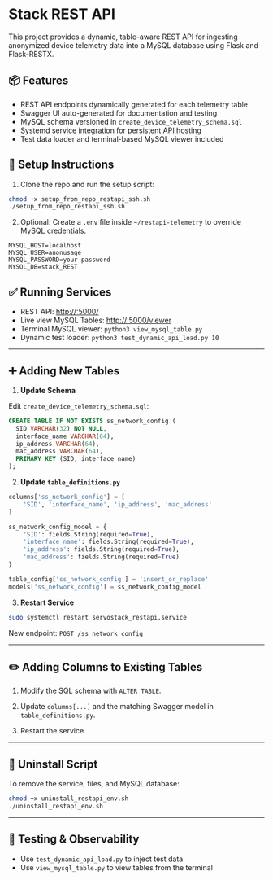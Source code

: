 # Stack REST API

This project provides a dynamic, table-aware REST API for ingesting anonymized device telemetry data into a MySQL database using Flask and Flask-RESTX.

## 📦 Features

- REST API endpoints dynamically generated for each telemetry table
- Swagger UI auto-generated for documentation and testing
- MySQL schema versioned in `create_device_telemetry_schema.sql`
- Systemd service integration for persistent API hosting
- Test data loader and terminal-based MySQL viewer included

## 🚀 Setup Instructions

1. Clone the repo and run the setup script:

```bash
chmod +x setup_from_repo_restapi_ssh.sh
./setup_from_repo_restapi_ssh.sh
```

2. Optional: Create a `.env` file inside `~/restapi-telemetry` to override MySQL credentials.

```env
MYSQL_HOST=localhost
MYSQL_USER=anonusage
MYSQL_PASSWORD=your-password
MYSQL_DB=stack_REST
```

## ✅ Running Services

- REST API: [http://<your-ip>:5000/](http://<your-ip>:5000/)
- Live view MySQL Tables: [http://<your-ip>:5000/viewer](http://<your-ip>:5000/)
- Terminal MySQL viewer: `python3 view_mysql_table.py`
- Dynamic test loader: `python3 test_dynamic_api_load.py 10`

---

## ➕ Adding New Tables

1. **Update Schema**

Edit `create_device_telemetry_schema.sql`:

```sql
CREATE TABLE IF NOT EXISTS ss_network_config (
  SID VARCHAR(32) NOT NULL,
  interface_name VARCHAR(64),
  ip_address VARCHAR(64),
  mac_address VARCHAR(64),
  PRIMARY KEY (SID, interface_name)
);
```

2. **Update `table_definitions.py`**

```python
columns['ss_network_config'] = [
    'SID', 'interface_name', 'ip_address', 'mac_address'
]

ss_network_config_model = {
    'SID': fields.String(required=True),
    'interface_name': fields.String(required=True),
    'ip_address': fields.String(required=True),
    'mac_address': fields.String(required=True)
}

table_config['ss_network_config'] = 'insert_or_replace'
models['ss_network_config'] = ss_network_config_model
```

3. **Restart Service**

```bash
sudo systemctl restart servostack_restapi.service
```

New endpoint: `POST /ss_network_config`

---

## ✏️ Adding Columns to Existing Tables

1. Modify the SQL schema with `ALTER TABLE`.

2. Update `columns[...]` and the matching Swagger model in `table_definitions.py`.

3. Restart the service.

---

## 🔧 Uninstall Script

To remove the service, files, and MySQL database:

```bash
chmod +x uninstall_restapi_env.sh
./uninstall_restapi_env.sh
```

---

## 🧪 Testing & Observability

- Use `test_dynamic_api_load.py` to inject test data
- Use `view_mysql_table.py` to view tables from the terminal
